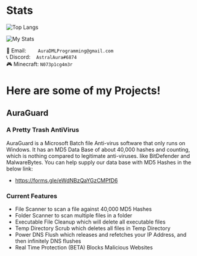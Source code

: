 # Stats

![Top Langs](https://github-readme-stats.vercel.app/api/top-langs/?username=AuraProgramming&theme=dark&show_icons=true)

![My Stats](https://github-readme-stats.vercel.app/api?username=AuraProgramming&theme=dark&show_icons=true)

📧 Email:&nbsp;&nbsp;&nbsp;&nbsp;&nbsp;&nbsp;&nbsp;&nbsp;`AuraDMLProgramming@gmail.com`<br>
📞 Discord: &nbsp;&nbsp;&nbsp;`AstralAura#6874`<br>
🎮 Minecraft: `N073p1cg4m3r`

# Here are some of my Projects!

## AuraGuard

### A Pretty Trash AntiVirus ##

AuraGuard is a Microsoft Batch file Anti-virus software
that only runs on Windows.  It has an MD5 Data Base of
about 40,000 hashes and counting, which is nothing
compared to legitimate anti-viruses. like BitDefender
and MalwareBytes.  You can  help supply our data base
with MD5 Hashes in the below link:
- https://forms.gle/eWdNBzQaYGzCMPfD6


### Current Features ##
- File Scanner to scan a file against 40,000 MD5 Hashes
- Folder Scanner to scan multiple files in a folder
- Executable File Cleanup which will delete all executable files
- Temp Directory Scrub which deletes all files in Temp Directory
- Power DNS Flush which releases and refetches your IP Address, and then infinitely DNS flushes
- Real Time Protection (BETA) Blocks Malicious Websites
